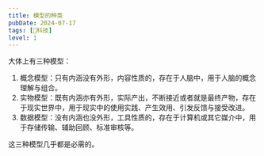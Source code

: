 ```yaml
---
title: 模型的种类
pubDate: 2024-07-17
tags: [🔭科技]
level: 1
---
```


大体上有三种模型：

1. 概念模型：只有内涵没有外形，内容性质的，存在于人脑中，用于人脑的概念理解与组合。
2. 实物模型：既有内涵亦有外形，实际产出，不断接近或者就是最终产物，存在于现实世界中，用于现实中的使用实践、产生效用、引发反馈与接受改进。
3. 数据模型：没有内涵也没外形，工具性质的，存在于计算机或其它媒介中，用于存储传输、辅助回顾、标准审核等。

这三种模型几乎都是必需的。

